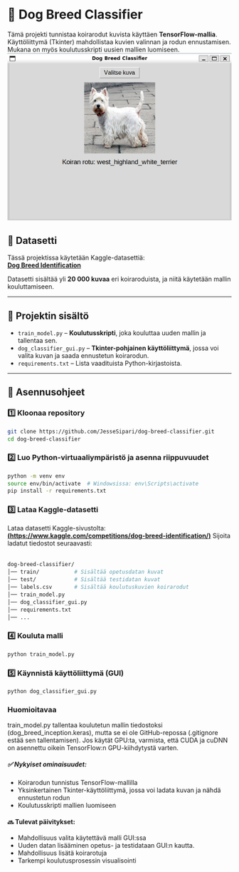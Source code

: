 # 🐶 Dog Breed Classifier

Tämä projekti tunnistaa koirarodut kuvista käyttäen **TensorFlow-mallia**. Käyttöliittymä (Tkinter) mahdollistaa kuvien valinnan ja rodun ennustamisen. Mukana on myös koulutusskripti uusien mallien luomiseen.
![Dog Breed Classifier GUI](image01.jpg)
## 📌 Datasetti
Tässä projektissa käytetään Kaggle-datasettiä:  
**[Dog Breed Identification](https://www.kaggle.com/competitions/dog-breed-identification/overview)**  

Datasetti sisältää yli **20 000 kuvaa** eri koiraroduista, ja niitä käytetään mallin kouluttamiseen.

---

## 📜 Projektin sisältö
- `train_model.py` – **Koulutusskripti**, joka kouluttaa uuden mallin ja tallentaa sen.
- `dog_classifier_gui.py` – **Tkinter-pohjainen käyttöliittymä**, jossa voi valita kuvan ja saada ennustetun koirarodun.
- `requirements.txt` – Lista vaadituista Python-kirjastoista.

---

## 🚀 Asennusohjeet

### 1️⃣ Kloonaa repository
```bash
git clone https://github.com/JesseSipari/dog-breed-classifier.git
cd dog-breed-classifier
```

### 2️⃣ Luo Python-virtuaaliympäristö ja asenna riippuvuudet
```bash
python -m venv env
source env/bin/activate  # Windowsissa: env\Scripts\activate
pip install -r requirements.txt
```

### 3️⃣ Lataa Kaggle-datasetti
Lataa datasetti Kaggle-sivustolta: **[(https://www.kaggle.com/competitions/dog-breed-identification/)](https://www.kaggle.com/competitions/dog-breed-identification/overview)**
Sijoita ladatut tiedostot seuraavasti:

```bash

dog-breed-classifier/
│── train/           # Sisältää opetusdatan kuvat
│── test/            # Sisältää testidatan kuvat
│── labels.csv       # Sisältää koulutuskuvien koirarodut
│── train_model.py
│── dog_classifier_gui.py
│── requirements.txt
│── ...
```
### 4️⃣ Kouluta malli
```bash
python train_model.py
```

### 5️⃣ Käynnistä käyttöliittymä (GUI)
```bash
python dog_classifier_gui.py
```

### Huomioitavaa
train_model.py tallentaa koulutetun mallin tiedostoksi (dog_breed_inception.keras), mutta se ei ole GitHub-repossa (.gitignore estää sen tallentamisen).
Jos käytät GPU:ta, varmista, että CUDA ja cuDNN on asennettu oikein TensorFlow:n GPU-kiihdytystä varten.

##### ✅ Nykyiset ominaisuudet:

- Koirarodun tunnistus TensorFlow-mallilla
- Yksinkertainen Tkinter-käyttöliittymä, jossa voi ladata kuvan ja nähdä ennustetun rodun
- Koulutusskripti mallien luomiseen

#### 🔜 Tulevat päivitykset:

- Mahdollisuus valita käytettävä malli GUI:ssa
- Uuden datan lisääminen opetus- ja testidataan GUI:n kautta.
- Mahdollisuus lisätä koirarotuja
- Tarkempi koulutusprosessin visualisointi

